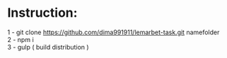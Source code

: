 Instruction:
============

1 - git clone https://github.com/dima991911/lemarbet-task.git namefolder  
2 - npm i  
3 - gulp ( build distribution )